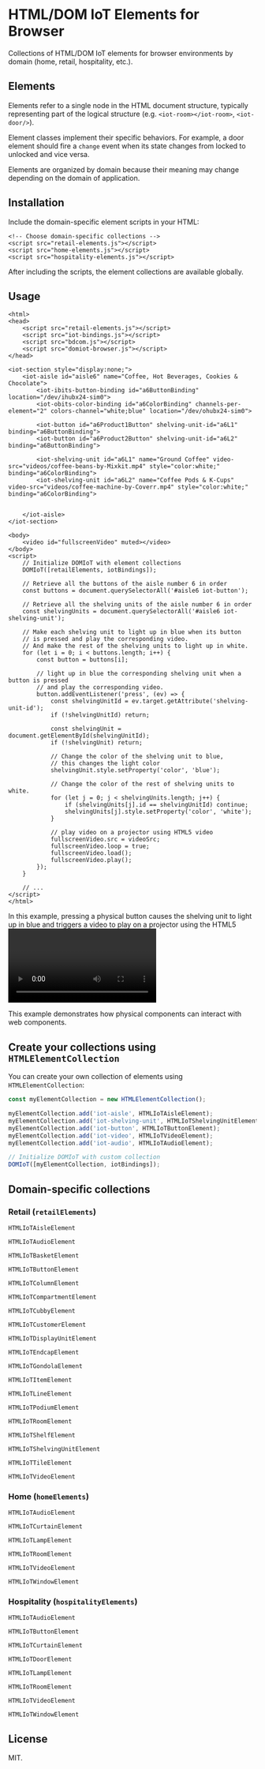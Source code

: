 # HTML/DOM IoT Elements for Browser

Collections of HTML/DOM IoT elements for browser environments by domain (home, retail, hospitality, etc.).

## Elements

Elements refer to a single node in the HTML document structure, typically representing part of the logical structure (e.g. `<iot-room></iot-room>`, `<iot-door/>`).

Element classes implement their specific behaviors. For example, a door element should fire a `change` event when its state changes from locked to unlocked and vice versa.

Elements are organized by domain because their meaning may change depending on the domain of application.

## Installation

Include the domain-specific element scripts in your HTML:

```
<!-- Choose domain-specific collections -->
<script src="retail-elements.js"></script>
<script src="home-elements.js"></script>
<script src="hospitality-elements.js"></script>
```

After including the scripts, the element collections are available globally.

## Usage

```
<html>
<head>
    <script src="retail-elements.js"></script>
    <script src="iot-bindings.js"></script>
    <script src="bdcom.js"></script>
    <script src="domiot-browser.js"></script>
</head>

<iot-section style="display:none;">
    <iot-aisle id="aisle6" name="Coffee, Hot Beverages, Cookies & Chocolate">
        <iot-ibits-button-binding id="a6ButtonBinding" location="/dev/ihubx24-sim0">
        <iot-obits-color-binding id="a6ColorBinding" channels-per-element="2" colors-channel="white;blue" location="/dev/ohubx24-sim0">

        <iot-button id="a6Product1Button" shelving-unit-id="a6L1" binding="a6ButtonBinding">
        <iot-button id="a6Product2Button" shelving-unit-id="a6L2" binding="a6ButtonBinding">

        <iot-shelving-unit id="a6L1" name="Ground Coffee" video-src="videos/coffee-beans-by-Mixkit.mp4" style="color:white;" binding="a6ColorBinding">
        <iot-shelving-unit id="a6L2" name="Coffee Pods & K-Cups" video-src="videos/coffee-machine-by-Coverr.mp4" style="color:white;" binding="a6ColorBinding">


    </iot-aisle>
</iot-section>

<body>
    <video id="fullscreenVideo" muted></video>
</body>
<script>
    // Initialize DOMIoT with element collections
    DOMIoT([retailElements, iotBindings]);

    // Retrieve all the buttons of the aisle number 6 in order
    const buttons = document.querySelectorAll('#aisle6 iot-button');

    // Retrieve all the shelving units of the aisle number 6 in order
    const shelvingUnits = document.querySelectorAll('#aisle6 iot-shelving-unit');

    // Make each shelving unit to light up in blue when its button 
    // is pressed and play the corresponding video.
    // And make the rest of the shelving units to light up in white.
    for (let i = 0; i < buttons.length; i++) {
        const button = buttons[i];

        // light up in blue the corresponding shelving unit when a button is pressed
        // and play the corresponding video.
        button.addEventListener('press', (ev) => {
            const shelvingUnitId = ev.target.getAttribute('shelving-unit-id');
            if (!shelvingUnitId) return;

            const shelvingUnit = document.getElementById(shelvingUnitId);
            if (!shelvingUnit) return;

            // Change the color of the shelving unit to blue,
            // this changes the light color
            shelvingUnit.style.setProperty('color', 'blue');

            // Change the color of the rest of shelving units to white.
            for (let j = 0; j < shelvingUnits.length; j++) {
                if (shelvingUnits[j].id == shelvingUnitId) continue;
                shelvingUnits[j].style.setProperty('color', 'white');
            }

            // play video on a projector using HTML5 video
            fullscreenVideo.src = videoSrc;
            fullscreenVideo.loop = true;
            fullscreenVideo.load();
            fullscreenVideo.play();
        });
    }

    // ...
</script>
</html>
```

In this example, pressing a physical button causes the shelving unit to light up in blue and triggers a video to play on a projector using the HTML5 <video> element.

This example demonstrates how physical components can interact with web components.

## Create your collections using `HTMLElementCollection`

You can create your own collection of elements using `HTMLElementCollection`:

```javascript
const myElementCollection = new HTMLElementCollection();

myElementCollection.add('iot-aisle', HTMLIoTAisleElement);
myElementCollection.add('iot-shelving-unit', HTMLIoTShelvingUnitElement);
myElementCollection.add('iot-button', HTMLIoTButtonElement);
myElementCollection.add('iot-video', HTMLIoTVideoElement);
myElementCollection.add('iot-audio', HTMLIoTAudioElement);

// Initialize DOMIoT with custom collection
DOMIoT([myElementCollection, iotBindings]);
```

## Domain-specific collections

### Retail (`retailElements`)
`HTMLIoTAisleElement`

`HTMLIoTAudioElement`

`HTMLIoTBasketElement`

`HTMLIoTButtonElement`

`HTMLIoTColumnElement`

`HTMLIoTCompartmentElement`

`HTMLIoTCubbyElement`

`HTMLIoTCustomerElement`

`HTMLIoTDisplayUnitElement`

`HTMLIoTEndcapElement`

`HTMLIoTGondolaElement`

`HTMLIoTItemElement`

`HTMLIoTLineElement`

`HTMLIoTPodiumElement`

`HTMLIoTRoomElement`

`HTMLIoTShelfElement`

`HTMLIoTShelvingUnitElement`

`HTMLIoTTileElement`

`HTMLIoTVideoElement`

### Home (`homeElements`)
`HTMLIoTAudioElement`

`HTMLIoTCurtainElement`

`HTMLIoTLampElement`

`HTMLIoTRoomElement`

`HTMLIoTVideoElement`

`HTMLIoTWindowElement`

### Hospitality (`hospitalityElements`)
`HTMLIoTAudioElement`

`HTMLIoTButtonElement`

`HTMLIoTCurtainElement`

`HTMLIoTDoorElement`

`HTMLIoTLampElement`

`HTMLIoTRoomElement`

`HTMLIoTVideoElement`

`HTMLIoTWindowElement`

## License

MIT.